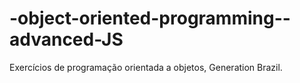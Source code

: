 # -object-oriented-programming--advanced-JS
Exercícios de programação orientada a objetos, Generation Brazil. 
